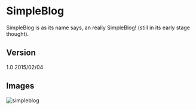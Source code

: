 # **SimpleBlog**

SimpleBlog is as its name says, an really SimpleBlog! (still in its early stage thought).

## **Version**
1.0 2015/02/04

## **Images**
![simpleblog](https://cloud.githubusercontent.com/assets/10603951/6039250/48d992a8-ac65-11e4-8038-4dc7df1276e6.png)
